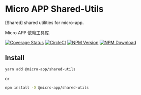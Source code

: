 # Micro APP Shared-Utils

[Shared] shared utilities for micro-app.

Micro APP 依赖工具库.

[![Coverage Status][Coverage-img]][Coverage-url]
[![CircleCI][CircleCI-img]][CircleCI-url]
[![NPM Version][npm-img]][npm-url]
[![NPM Download][download-img]][download-url]

[Coverage-img]: https://coveralls.io/repos/github/MicroAppJS/shared-utils/badge.svg?branch=master
[Coverage-url]: https://coveralls.io/github/MicroAppJS/shared-utils?branch=master
[CircleCI-img]: https://circleci.com/gh/MicroAppJS/shared-utils/tree/master.svg?style=svg
[CircleCI-url]: https://circleci.com/gh/MicroAppJS/shared-utils/tree/master
[npm-img]: https://img.shields.io/npm/v/@micro-app/shared-utils.svg?style=flat-square
[npm-url]: https://npmjs.org/package/@micro-app/shared-utils
[download-img]: https://img.shields.io/npm/dm/@micro-app/shared-utils.svg?style=flat-square
[download-url]: https://npmjs.org/package/@micro-app/shared-utils

## Install

```sh
yarn add @micro-app/shared-utils
```

or

```sh
npm install -D @micro-app/shared-utils
```
